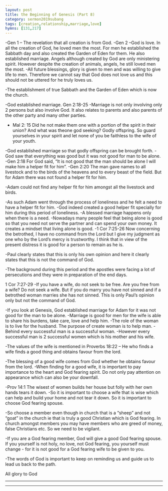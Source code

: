 ```yaml
---
layout: post
title: the Beginning of Genesis (Part 8)
category: sermon2019subang
tags: [creation,relationship,marriage,love]
hymns: [131,217]
---
```

-Gen 1 – The revelation that all creation is from God. 
-Gen 2 –God is love. In all the creation of God, he loved men the most. For men he established the Sabbath day and also created the Garden of Eden for them. He also established  marriage. Angels although created by God are only ministering spirit. However despite the creation of animals, angels, he still loved men the most. 
-All future blessings, glory is given to men and was willing to give life to men. Therefore we cannot say that God does not love us and this should not be uttered for he truly loves us. 

-The establishment of true Sabbath and the Garden of Eden which is now the church. 

-God  established marriage. Gen 2:18-25
-Marriage is not only involving only 2 persons but also involve 
God.  It also relates to parents and also parents of the other party and many other parties.
- Mal 2: 15 Did he not make them one with a portion of the spirit in their union? And what was theone god seeking? Godly offspring. So guard yourselves in your spirit and let none of you be faithless to the wife of your youth. 

-God established  marriage so that godly offspring can be brought forth. 
-God saw that everything was good but it was not good for man to be alone. 
-Gen 2:18 For God said, “It is not good that the man should be alone I will make him a helper fit for him”. 
-Gen 2:20 The man gave names  to all livestock and to the birds of the heavens and to every beast of the field. But for Adam there was not found a helper fit for him. 

-Adam could not find any helper fit for him amongst all the 
livestock and birds. 

-As such Adam went through the process of loneliness and he felt a need to have a helper fit for him.
-God indeed created a good helper fit specially for him during this period of loneliness.
-A blessed marriage happens only when there is a need. 
-Nowadays many people feel that being alone is good so that 
you need not serve the partner and can spend your own 
money. It creates a mindset that living alone is good. 
-1 Cor 7:25-26 Now concerning the betrothed, I have no command from the Lord but I give my judgment as one who by the Lord’s mercy is trustworthy. I think that in view of the present distress it is good for a person to remain as he is. 

-Paul clearly states that this is only his own opinion and here it clearly states that this is not the command of God. 

-The background during this period and the apostles were facing a lot of persecutions and they were in preparation of the end days.
 
1 Cor 7:27-29
-If you have a wife, do not seek to be free. Are you free from a wife? Do not seek a wife. But if you do marry you have not sinned and if a betrothed woman marries she has not sinned. 
This is only Paul’s opinion only but not the command of God.

-If you look at Genesis, God established marriage for Adam for it was not good for the man to be alone. 
-Marriage is good for men for the wife is able to share his burdens, take care, love and help him. 
-The role of the woman is to live for the husband. The purpose of create woman is to help man. 
-Behind every successful man is a successful woman. 
-However every successful man is 2 successful women which is his mother and his wife. 

-The values of the wife is mentioned in Proverbs 18:22 – He who finds a wife finds a good thing and obtains favour from the lord. 

-The blessing of a good wife comes from God whether he obtains favour from the lord. 
-When finding for a good wife, it is important to pay importance to the heart and God fearing spirit. Do not only pay attention on appearance which can also be your downfall. 

-Prov 14:1 The wisest of women builds her house but folly with her own hands tears it down. 
-So it is important to choose a wife that is wise which can help 
and build your home and not tear it down. So it is important 
to choose God fearing spouse. 

-So choose a member even though in church that is a “sheep” and not “goat” in the church ie that is truly a good Christian which is God fearing. In church amongst members you may have members who are greed of money, false Christians etc. So we need to be vigilant. 

-If you are a God fearing member, God will give a good God fearing spouse. If you yourself is not holy, no love, not God fearing, you yourself must change - for it is not good for a God fearing wife to be given to you. 

-The words of God is important to keep on reminding us and guide us to lead us back to the path. 

All glory to God 



----
****
